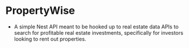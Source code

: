 # PropertyWise

- A simple Nest API meant to be hooked up to real estate data APIs to search for profitable real estate investments, specifically for investors looking to rent out properties.

